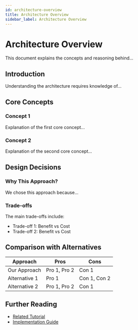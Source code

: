 ```yaml
---
id: architecture-overview
title: Architecture Overview
sidebar_label: Architecture Overview
---
```


# Architecture Overview

This document explains the concepts and reasoning behind...

## Introduction

Understanding the architecture requires knowledge of...

## Core Concepts

### Concept 1

Explanation of the first core concept...

### Concept 2

Explanation of the second core concept...

## Design Decisions

### Why This Approach?

We chose this approach because...

### Trade-offs

The main trade-offs include:
- Trade-off 1: Benefit vs Cost
- Trade-off 2: Benefit vs Cost

## Comparison with Alternatives

| Approach | Pros | Cons |
|----------|------|------|
| Our Approach | Pro 1, Pro 2 | Con 1 |
| Alternative 1 | Pro 1 | Con 1, Con 2 |
| Alternative 2 | Pro 1, Pro 2 | Con 1 |

## Further Reading

- [Related Tutorial](../tutorials/)
- [Implementation Guide](../how-to/)